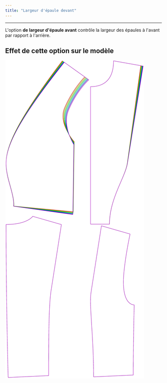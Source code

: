 ```yaml
---
title: "Largeur d'épaule devant"
---
```


***

L'option **de largeur d'épaule avant** contrôle la largeur des épaules à l'avant par rapport à l'arrière.

## Effet de cette option sur le modèle

![Cette image montre l'effet de cette option en superposant plusieurs variantes qui ont une valeur différente pour cette option](noble_frontshoulderwidth_sample.svg "Effet de cette option sur le modèle")
